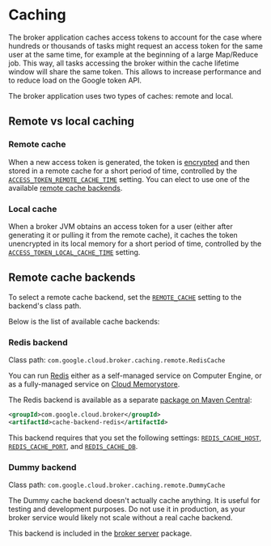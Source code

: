 # Caching

The broker application caches access tokens to account for the case where hundreds or thousands
of tasks might request an access token for the same user at the same time, for example at the beginning
of a large Map/Reduce job. This way, all tasks accessing the broker within the cache lifetime window
will share the same token. This allows to increase performance and to reduce load on the Google token API.

The broker application uses two types of caches: remote and local.

## Remote vs local caching

### Remote cache

When a new access token is generated, the token is [encrypted](encryption.md) and then stored in a
remote cache for a short period of time, controlled by the [`ACCESS_TOKEN_REMOTE_CACHE_TIME`](settings.md#ACCESS_TOKEN_REMOTE_CACHE_TIME)
setting. You can elect to use one of the available [remote cache backends](#remote-cache-backends).

### Local cache

When a broker JVM obtains an access token for a user (either after generating it or pulling it from
the remote cache), it caches the token unencrypted in its local memory for a short period of time,
controlled by the [`ACCESS_TOKEN_LOCAL_CACHE_TIME`](settings.md#ACCESS_TOKEN_LOCAL_CACHE_TIME) setting.

## Remote cache backends

To select a remote cache backend, set the [`REMOTE_CACHE`](settings.md#REMOTE_CACHE) setting
to the backend's class path.

Below is the list of available cache backends:

### Redis backend

Class path: `com.google.cloud.broker.caching.remote.RedisCache`

You can run [Redis](https://redis.io/) either as a self-managed service on Computer Engine, or as a fully-managed
service on [Cloud Memorystore](https://cloud.google.com/memorystore/docs/redis/).

The Redis backend is available as a separate [package on Maven Central](https://search.maven.org/search?q=g:com.google.cloud.broker%20AND%20a:cache-backend-redis):

```xml
<groupId>com.google.cloud.broker</groupId>
<artifactId>cache-backend-redis</artifactId>
```

This backend requires that you set the following settings: [`REDIS_CACHE_HOST`](settings.md#REDIS_CACHE_HOST),
[`REDIS_CACHE_PORT`](settings.md#REDIS_CACHE_PORT), and [`REDIS_CACHE_DB`](settings.md#REDIS_CACHE_DB).

### Dummy backend

Class path: `com.google.cloud.broker.caching.remote.DummyCache`

The Dummy cache backend doesn't actually cache anything. It is useful for testing and development purposes.
Do not use it in production, as your broker service would likely not scale without a real cache backend.

This backend is included in the [broker server](broker-server.md) package.